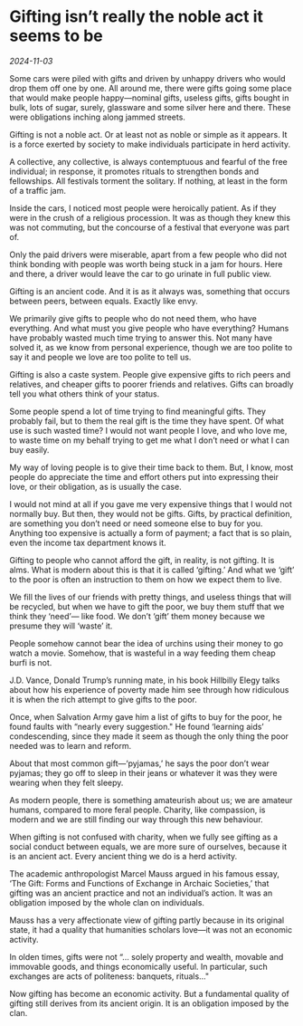 # Gifting isn’t really the noble act it seems to be

*2024-11-03*

Some cars were piled with gifts and driven by unhappy drivers who would
drop them off one by one. All around me, there were gifts going some
place that would make people happy—nominal gifts, useless gifts, gifts
bought in bulk, lots of sugar, surely, glassware and some silver here
and there. These were obligations inching along jammed streets.

Gifting is not a noble act. Or at least not as noble or simple as it
appears. It is a force exerted by society to make individuals
participate in herd activity. 

A collective, any collective, is always contemptuous and fearful of the
free individual; in response, it promotes rituals to strengthen bonds
and fellowships. All festivals torment the solitary. If nothing, at
least in the form of a traffic jam.

Inside the cars, I noticed most people were heroically patient. As if
they were in the crush of a religious procession. It was as though they
knew this was not commuting, but the concourse of a festival that
everyone was part of. 

Only the paid drivers were miserable, apart from a few people who did
not think bonding with people was worth being stuck in a jam for hours.
Here and there, a driver would leave the car to go urinate in full
public view.

Gifting is an ancient code. And it is as it always was, something that
occurs between peers, between equals. Exactly like envy.

We primarily give gifts to people who do not need them, who have
everything. And what must you give people who have everything? Humans
have probably wasted much time trying to answer this. Not many have
solved it, as we know from personal experience, though we are too polite
to say it and people we love are too polite to tell us.

Gifting is also a caste system. People give expensive gifts to rich
peers and relatives, and cheaper gifts to poorer friends and relatives.
Gifts can broadly tell you what others think of your status.

Some people spend a lot of time trying to find meaningful gifts. They
probably fail, but to them the real gift is the time they have spent. Of
what use is such wasted time? I would not want people I love, and who
love me, to waste time on my behalf trying to get me what I don’t need
or what I can buy easily. 

My way of loving people is to give their time back to them. But, I know,
most people do appreciate the time and effort others put into expressing
their love, or their obligation, as is usually the case.

I would not mind at all if you gave me very expensive things that I
would not normally buy. But then, they would not be gifts. Gifts, by
practical definition, are something you don’t need or need someone else
to buy for you. Anything too expensive is actually a form of payment; a
fact that is so plain, even the income tax department knows it.

Gifting to people who cannot afford the gift, in reality, is not
gifting. It is alms. What is modern about this is that it is called
‘gifting.’ And what we ‘gift’ to the poor is often an instruction to
them on how we expect them to live. 

We fill the lives of our friends with pretty things, and useless things
that will be recycled, but when we have to gift the poor, we buy them
stuff that we think they ‘need’— like food. We don’t ‘gift’ them money
because we presume they will ‘waste’ it. 

People somehow cannot bear the idea of urchins using their money to go
watch a movie. Somehow, that is wasteful in a way feeding them cheap
burfi is not.

J.D. Vance, Donald Trump’s running mate, in his book Hillbilly Elegy
talks about how his experience of poverty made him see through how
ridiculous it is when the rich attempt to give gifts to the poor. 

Once, when Salvation Army gave him a list of gifts to buy for the poor,
he found faults with “nearly every suggestion." He found ‘learning aids’
condescending, since they made it seem as though the only thing the poor
needed was to learn and reform. 

About that most common gift—‘pyjamas,’ he says the poor don’t wear
pyjamas; they go off to sleep in their jeans or whatever it was they
were wearing when they felt sleepy.

As modern people, there is something amateurish about us; we are amateur
humans, compared to more feral people. Charity, like compassion, is
modern and we are still finding our way through this new behaviour. 

When gifting is not confused with charity, when we fully see gifting as
a social conduct between equals, we are more sure of ourselves, because
it is an ancient act. Every ancient thing we do is a herd activity.

The academic anthropologist Marcel Mauss argued in his famous essay,
‘The Gift: Forms and Functions of Exchange in Archaic Societies,’ that
gifting was an ancient practice and not an individual’s action. It was
an obligation imposed by the whole clan on individuals.

Mauss has a very affectionate view of gifting partly because in its
original state, it had a quality that humanities scholars love—it was
not an economic activity. 

In olden times, gifts were not “… solely property and wealth, movable
and immovable goods, and things economically useful. In particular, such
exchanges are acts of politeness: banquets, rituals…"

Now gifting has become an economic activity. But a fundamental quality
of gifting still derives from its ancient origin. It is an obligation
imposed by the clan.
